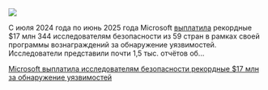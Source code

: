 <!--2025-08-07 14:44:19-->
<div class="yb">
  <div class="rss habr"><img src="https://habrastorage.org/webt/fw/kx/rs/fwkxrsxojnr7nvxhrwk7bhkvzyy.jpeg" /><p>C июля 2024 года по июнь 2025 года Microsoft <a href="https://msrc.microsoft.com/blog/2025/08/microsoft-bounty-program-year-in-review-17-million-in-rewards/" rel="noopener noreferrer nofollow">выплатила</a> рекордные $17 млн 344 исследователям безопасности из 59 стран в рамках своей программы вознаграждений за обнаружение уязвимостей. Исследователи представили почти 1,5 тыс. отчётов об... <p class="titl"><a href="https://habr.com/ru/news/935106/?utm_source=habrahabr&utm_medium=rss&utm_campaign=935106">Microsoft выплатила исследователям безопасности рекордные $17 млн за обнаружение уязвимостей</a></p></div>
</div>
